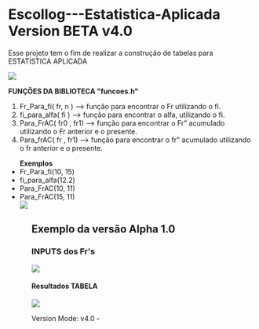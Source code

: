 # Escollog---Estatistica-Aplicada Version BETA v4.0

Esse projeto tem o fim de realizar a construção de tabelas para ESTATÍSTICA APLICADA

<img src=https://github.com/Colgate13/Escollog----Physics/blob/master/README.md>

<b>FUNÇÕES DA BIBLIOTECA "funcoes.h"</b>

<ol>
<li> Fr_Para_fi( fr, n )  -->  função para encontrar o Fr utilizando o fi.
  </li>

<li> fi_para_alfa( fi )  -->   função para encontrar o alfa, utilizando o fi.
</li>

<li> Para_FrAC( fr0 , fr1) --> função para encontrar o Fr" acumulado utilizando o Fr anterior e o presente.</li>

<li> Para_frAC( fr , fr1)  --> função para encontrar o fr" acumulado utilizando o fr anterior e o presente.
</li>
</ol>
<ul>
  <b>Exemplos</b>
  <li> Fr_Para_fi(10, 15)         </li>
  <li> fi_para_alfa(12.2)         </li>
  <li> Para_FrAC(10, 11)          </li>
  <li> Para_FrAC(15, 11)          </li>
    <img src=https://user-images.githubusercontent.com/54006467/80177095-02cefc80-85d1-11ea-9497-2b4a3a04120a.png>
<ul>



 <h2> <b> Exemplo da versão Alpha 1.0 </b> </h2>
  
  <h3> INPUTS dos Fr's</h3>
    <img src=https://user-images.githubusercontent.com/54006467/72318157-4503ac00-367a-11ea-8b6d-ba08037e2395.png>
  
  <h4>Resultados TABELA</h4>
  <img src=https://user-images.githubusercontent.com/54006467/70852957-8429bc00-1e86-11ea-9ae4-20e0a5d93a8b.png>

Version Mode: v4.0 -
